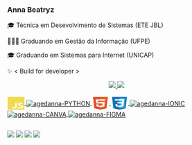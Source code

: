 ### Anna Beatryz

🎓 Técnica em Desevolvimento de Sistemas (ETE JBL)
<div></div>
👩🏽‍💻 Graduando em Gestão da Informação (UFPE) 
 <p></p>
🎓 Graduando em Sistemas para Internet (UNICAP)
  <p></p>
✨ < Build for developer > 
  <p></p>
<div align="center">
  <a href="https://github.com/agedanna">
  <img height="180em" src="https://github-readme-stats.vercel.app/api?username=agedanna&show_icons=true&theme=radical&include_all_commits=true&count_private=true"/>
  <img height="180em" src="https://github-readme-stats.vercel.app/api/top-langs/?username=agedanna&layout=compact&langs_count=7&theme=radical"/>
</div>
<div style="display: inline_block"><br>
  <img align="center" alt="agedanna-Js" height="30" width="40" src="https://raw.githubusercontent.com/devicons/devicon/master/icons/javascript/javascript-plain.svg">
  <img align="center" alt="agedanna-PYTHON" height="30" width="40" src="https://cdn.jsdelivr.net/gh/devicons/devicon/icons/python/python-original.svg" />       
  <img align="center" alt="agedanna-HTML" height="30" width="40" src="https://raw.githubusercontent.com/devicons/devicon/master/icons/html5/html5-original.svg">
  <img align="center" alt="agedanna-CSS" height="30" width="40" src="https://raw.githubusercontent.com/devicons/devicon/master/icons/css3/css3-original.svg">
  <img align="center" alt="agedanna-IONIC" height="30" width="40" src="https://cdn.jsdelivr.net/gh/devicons/devicon/icons/ionic/ionic-original.svg" />
  <img align="center" alt="agedanna-CANVA" height="30" width="40" src="https://cdn.jsdelivr.net/gh/devicons/devicon/icons/canva/canva-original.svg" />
  <img align="center" alt="agedanna-FIGMA" height="30" width="40" src="https://cdn.jsdelivr.net/gh/devicons/devicon/icons/figma/figma-original.svg" />
          
          
          
                
   </div>
  
  ##
 
<div> 
  
  <a href="https://instagram.com/_beatryz.melo_" target="_blank"><img src="https://img.shields.io/badge/-Instagram-%23E4405F?style=for-the-badge&logo=instagram&logoColor=white" target="_blank"></a>
 	<a href="https://www.twitch.tv/aged_ana" target="_blank"><img src="https://img.shields.io/badge/Twitch-9146FF?style=for-the-badge&logo=twitch&logoColor=white" target="_blank"></a>
  <a href = "mailto:annabeatryz12345@gmail.com"><img src="https://img.shields.io/badge/-Gmail-%23333?style=for-the-badge&logo=gmail&logoColor=white" target="_blank"></a>
  <a href="https://www.linkedin.com/in/anna-beatryz-0508a4233/" target="_blank"><img src="https://img.shields.io/badge/-LinkedIn-%230077B5?style=for-the-badge&logo=linkedin&logoColor=white" target="_blank"></a> 
 

</div>
